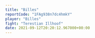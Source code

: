 ```yaml
---
title: "Billes"
reportCode: "1FAg938n7dc4hmkY"
player: "Billes"
fight: "Terestian Illhoof"
date: 2021-09-12T20:20:12.967000+00:00
---
```

